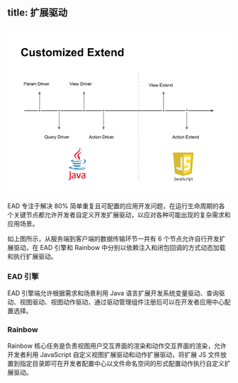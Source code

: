 title: 扩展驱动
---
![扩展驱动](.\images\extend-driver.png)

EAD 专注于解决 80% 简单重复且可配置的应用开发问题，在运行生命周期的各个关键节点都允许开发者自定义开发扩展驱动，以应对各种可能出现的复杂需求和应用场景。

如上图所示，从服务端到客户端的数据传输环节一共有 6 个节点允许自行开发扩展驱动，在 EAD 引擎和 Rainbow 中分别以依赖注入和闭包回调的方式动态加载和执行扩展驱动。

### EAD 引擎

EAD 引擎端允许根据需求和场景利用 Java 语言扩展开发系统变量驱动、查询驱动、视图驱动、视图动作驱动，通过驱动管理组件注册后可以在开发者应用中心配置选择。

### Rainbow

Rainbow 核心任务是负责视图用户交互界面的渲染和动作交互界面的渲染，允许开发者利用 JavaScript 自定义视图扩展驱动和动作扩展驱动，将扩展 JS 文件放置到指定目录即可在开发者配置中心以文件命名空间的形式配置动作执行自定义扩展驱动。